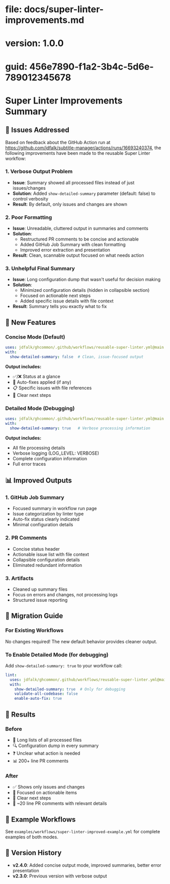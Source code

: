 # file: docs/super-linter-improvements.md
# version: 1.0.0
# guid: 456e7890-f1a2-3b4c-5d6e-789012345678

# Super Linter Improvements Summary

## 🎯 Issues Addressed

Based on feedback about the GitHub Action run at https://github.com/jdfalk/subtitle-manager/actions/runs/16693240374, the following improvements have been made to the reusable Super Linter workflow:

### 1. **Verbose Output Problem**
- **Issue**: Summary showed all processed files instead of just issues/changes
- **Solution**: Added `show-detailed-summary` parameter (default: false) to control verbosity
- **Result**: By default, only issues and changes are shown

### 2. **Poor Formatting**
- **Issue**: Unreadable, cluttered output in summaries and comments
- **Solution**: 
  - Restructured PR comments to be concise and actionable
  - Added GitHub Job Summary with clean formatting
  - Improved error extraction and presentation
- **Result**: Clean, scannable output focused on what needs action

### 3. **Unhelpful Final Summary** 
- **Issue**: Long configuration dump that wasn't useful for decision making
- **Solution**:
  - Minimized configuration details (hidden in collapsible section)
  - Focused on actionable next steps
  - Added specific issue details with file context
- **Result**: Summary tells you exactly what to fix

## 🔧 New Features

### Concise Mode (Default)
```yaml
uses: jdfalk/ghcommon/.github/workflows/reusable-super-linter.yml@main
with:
  show-detailed-summary: false  # Clean, issue-focused output
```

**Output includes:**
- ✅/❌ Status at a glance
- 🔧 Auto-fixes applied (if any)
- 📋 Specific issues with file references
- 🔧 Clear next steps

### Detailed Mode (Debugging)
```yaml
uses: jdfalk/ghcommon/.github/workflows/reusable-super-linter.yml@main
with:
  show-detailed-summary: true   # Verbose processing information
```

**Output includes:**
- All file processing details
- Verbose logging (LOG_LEVEL: VERBOSE)
- Complete configuration information
- Full error traces

## 📊 Improved Outputs

### 1. GitHub Job Summary
- Focused summary in workflow run page
- Issue categorization by linter type
- Auto-fix status clearly indicated
- Minimal configuration details

### 2. PR Comments
- Concise status header
- Actionable issue list with file context
- Collapsible configuration details
- Eliminated redundant information

### 3. Artifacts
- Cleaned up summary files
- Focus on errors and changes, not processing logs
- Structured issue reporting

## 🔄 Migration Guide

### For Existing Workflows
No changes required! The new default behavior provides cleaner output.

### To Enable Detailed Mode (for debugging)
Add `show-detailed-summary: true` to your workflow call:

```yaml
lint:
  uses: jdfalk/ghcommon/.github/workflows/reusable-super-linter.yml@main
  with:
    show-detailed-summary: true  # Only for debugging
    validate-all-codebase: false
    enable-auto-fix: true
```

## 🎯 Results

### Before
- 📄 Long lists of all processed files
- 🔍 Configuration dump in every summary
- ❓ Unclear what action is needed
- 📊 200+ line PR comments

### After  
- ✅ Shows only issues and changes
- 🎯 Focused on actionable items
- 📝 Clear next steps
- 📄 ~20 line PR comments with relevant details

## 📁 Example Workflows

See `examples/workflows/super-linter-improved-example.yml` for complete examples of both modes.

## 🚀 Version History

- **v2.4.0**: Added concise output mode, improved summaries, better error presentation
- **v2.3.0**: Previous version with verbose output
